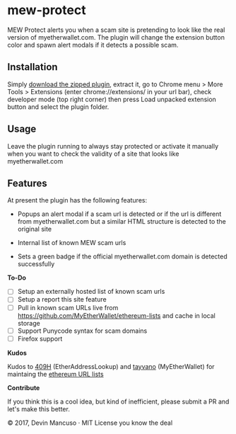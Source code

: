 # mew-protect
MEW Protect alerts you when a scam site is pretending to look like the real version of myetherwallet.com. The plugin will change the extension button color and spawn alert modals if it detects a possible scam.

## Installation

Simply [download the zipped plugin](https://github.com/devinmancuso/mew-protect/archive/0.0.1.zip), extract it, go to Chrome menu > More Tools > Extensions (enter chrome://extensions/ in your url bar), check developer mode (top right corner) then press Load unpacked extension button and select the plugin folder. 

## Usage

Leave the plugin running to always stay protected or activate it manually when you want to check the validity of a site that looks like myetherwallet.com

## Features

At present the plugin has the following features:

* Popups an alert modal if a scam url is detected or if the url is different from myetherwallet.com but a similar HTML structure is detected to the original site 

* Internal list of known MEW scam urls

* Sets a green badge if the official myetherwallet.com domain is detected successfully



**To-Do**

- [ ] Setup an externally hosted list of known scam urls
- [ ] Setup a report this site feature
- [ ] Pull in known scam URLs live from https://github.com/MyEtherWallet/ethereum-lists and cache in local storage
- [ ] Support Punycode syntax for scam domains
- [ ] Firefox support

**Kudos**

Kudos to [409H](https://github.com/409H/) (EtherAddressLookup) and [tayvano](https://github.com/tayvano/) (MyEtherWallet) for maintaing the [ethereum URL lists](https://github.com/MyEtherWallet/ethereum-lists)

**Contribute**

If you think this is a cool idea, but kind of inefficient, please submit a PR and let's make this better.

© 2017, Devin Mancuso · MIT License you know the deal
